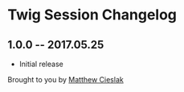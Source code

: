 # Twig Session Changelog

## 1.0.0 -- 2017.05.25

* Initial release

Brought to you by [Matthew Cieslak](https://github.com/mattman93)
